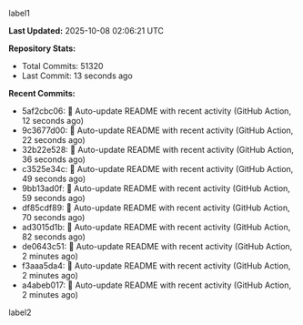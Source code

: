 
label1 
<!-- ACTIVITY_START -->
**Last Updated:** 2025-10-08 02:06:21 UTC

**Repository Stats:**
- Total Commits: 51320
- Last Commit: 13 seconds ago

**Recent Commits:**
- 5af2cbc06: 🤖 Auto-update README with recent activity (GitHub Action, 12 seconds ago)
- 9c3677d00: 🤖 Auto-update README with recent activity (GitHub Action, 22 seconds ago)
- 32b22e528: 🤖 Auto-update README with recent activity (GitHub Action, 36 seconds ago)
- c3525e34c: 🤖 Auto-update README with recent activity (GitHub Action, 49 seconds ago)
- 9bb13ad0f: 🤖 Auto-update README with recent activity (GitHub Action, 59 seconds ago)
- df85cdf89: 🤖 Auto-update README with recent activity (GitHub Action, 70 seconds ago)
- ad3015d1b: 🤖 Auto-update README with recent activity (GitHub Action, 82 seconds ago)
- de0643c51: 🤖 Auto-update README with recent activity (GitHub Action, 2 minutes ago)
- f3aaa5da4: 🤖 Auto-update README with recent activity (GitHub Action, 2 minutes ago)
- a4abeb017: 🤖 Auto-update README with recent activity (GitHub Action, 2 minutes ago)
<!-- ACTIVITY_END -->

label2
